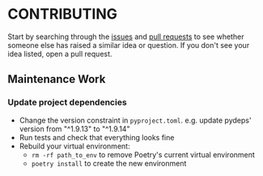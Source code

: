 # CONTRIBUTING

Start by searching through the [issues][issues] and
[pull requests][pull-requests] to see whether someone else has raised a similar idea or question. If you don't see your
idea listed, open a pull request.

## Maintenance Work

### Update project dependencies

- Change the version constraint in `pyproject.toml`. e.g. update pydeps' version from "^1.9.13" to "^1.9.14"
- Run tests and check that everything looks fine
- Rebuild your virtual environment:
    - `rm -rf path_to_env` to remove Poetry's current virtual environment
    - `poetry install` to create the new environment

<!-- Links -->
[issues]: https://github.com/flix-tech/depcheck/issues
[pull-requests]: https://github.com/flix-tech/depcheck/pulls
